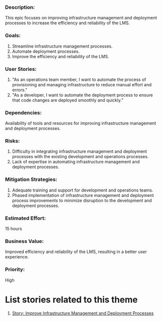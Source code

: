 ### Description: 
This epic focuses on improving infrastructure management and deployment processes to increase the efficiency and reliability of the LMS.

### Goals:

1. Streamline infrastructure management processes.
2. Automate deployment processes.
3. Improve the efficiency and reliability of the LMS.

### User Stories:

1. "As an operations team member, I want to automate the process of provisioning and managing infrastructure to reduce manual effort and errors."
2. "As a developer, I want to automate the deployment process to ensure that code changes are deployed smoothly and quickly."

### Dependencies: 
Availability of tools and resources for improving infrastructure management and deployment processes.

### Risks:

1. Difficulty in integrating infrastructure management and deployment processes with the existing development and operations processes.
2. Lack of expertise in automating infrastructure management and deployment processes.

### Mitigation Strategies:

1. Adequate training and support for development and operations teams.
2. Phased implementation of infrastructure management and deployment process improvements to minimize disruption to the development and deployment processes.

### Estimated Effort: 
15 hours

### Business Value: 
Improved efficiency and reliability of the LMS, resulting in a better user experience.

### Priority: 
High

# List stories related to this theme
1. [Story: Improve Infrastructure Management and Deployment Processes](/documentation/templates/theme/initiatives/epics/stories/story_template_3_4.md)